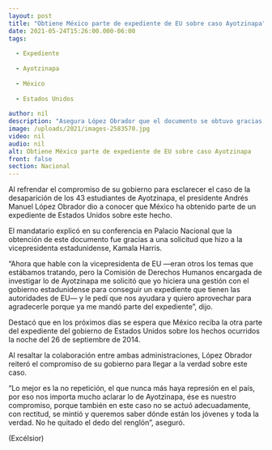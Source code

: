 ```yaml
---
layout: post
title: "Obtiene México parte de expediente de EU sobre caso Ayotzinapa"
date: 2021-05-24T15:26:00.000-06:00
tags:
  
  - Expediente
  
  - Ayotzinapa
  
  - México
  
  - Estados Unidos
  
author: nil
description: "Asegura López Obrador que el documento se obtuvo gracias a una solicitud a la vicepresidenta estadunidense, Kamala Harris; refrenda compromiso para que se conozca la verdad"
image: /uploads/2021/images-2583570.jpg
video: nil
audio: nil
alt: Obtiene México parte de expediente de EU sobre caso Ayotzinapa
front: false
section: Nacional
---
```


Al refrendar el compromiso de su gobierno para esclarecer el caso de la desaparición de los 43 estudiantes de Ayotzinapa, el presidente Andrés Manuel López Obrador dio a conocer que México ha obtenido parte de un expediente de Estados Unidos sobre este hecho.

El mandatario explicó en su conferencia en Palacio Nacional que la obtención de este documento fue gracias a una solicitud que hizo a la vicepresidenta estadunidense, Kamala Harris.

“Ahora que hable con la vicepresidenta de EU —eran otros los temas que estábamos tratando, pero la Comisión de Derechos Humanos encargada de investigar lo de Ayotzinapa me solicitó que yo hiciera una gestión con el gobierno estadunidense para conseguir un expediente que tienen las autoridades de EU— y le pedí que nos ayudara y quiero aprovechar para agradecerle porque ya me mandó parte del expediente”, dijo.

Destacó que en los próximos días se espera que México reciba la otra parte del expediente del gobierno de Estados Unidos sobre los hechos ocurridos la noche del 26 de septiembre de 2014.

Al resaltar la colaboración entre ambas administraciones, López Obrador reiteró el compromiso de su gobierno para llegar a la verdad sobre este caso.

“Lo mejor es la no repetición, el que nunca más haya represión en el país, por eso nos importa mucho aclarar lo de Ayotzinapa, ése es nuestro compromiso, porque también en este caso no se actuó adecuadamente, con rectitud, se mintió y queremos saber dónde están los jóvenes y toda la verdad. No he quitado el dedo del renglón”, aseguró.

(Excélsior)